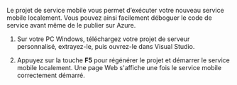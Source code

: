 

Le projet de service mobile vous permet d’exécuter votre nouveau service mobile localement. Vous pouvez ainsi facilement déboguer le code de service avant même de le publier sur Azure.

1. Sur votre PC Windows, téléchargez votre projet de serveur personnalisé, extrayez-le, puis ouvrez-le dans Visual Studio.

2. Appuyez sur la touche **F5** pour régénérer le projet et démarrer le service mobile localement. Une page Web s'affiche une fois le service mobile correctement démarré.

<!---HONumber=July15_HO2-->